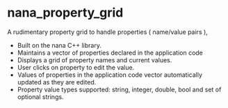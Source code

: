 # nana_property_grid
A rudimentary property grid to handle properties ( name/value pairs ),

* Built on the nana C++ library.
* Maintains a vector of properties declared in the application code
* Displays a grid of property names and current values.
* User clicks on property to edit the value.
* Values of properties in the application code vector automatically updated as they are edited.
* Property value types supported: string, integer, double, bool and set of optional strings.
